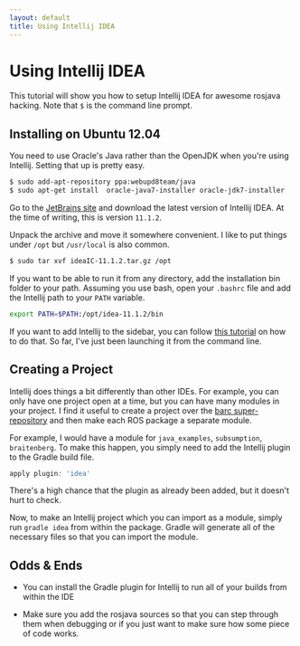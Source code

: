 ```yaml
---
layout: default
title: Using Intellij IDEA
---
```


Using Intellij IDEA
===================

This tutorial will show you how to setup Intellij IDEA for awesome
rosjava hacking. Note that `$` is the command line prompt.

Installing on Ubuntu 12.04
---------------------------

You need to use Oracle's Java rather than the OpenJDK when you're
using Intellij. Setting that up is pretty easy.

```sh
$ sudo add-apt-repository ppa:webupd8team/java
$ sudo apt-get install  oracle-java7-installer oracle-jdk7-installer 
```

Go to the [JetBrains site](http://www.jetbrains.com/idea/) and
download the latest version of Intellij IDEA. At the time of writing,
this is version `11.1.2`.

Unpack the archive and move it somewhere convenient. I like to put
things under `/opt` but `/usr/local` is also common.

```sh
$ sudo tar xvf ideaIC-11.1.2.tar.gz /opt
```
If you want to be able to run it from any directory, add the
installation bin folder to your path. Assuming you use bash, open your
`.bashrc` file and add the Intellij path to your `PATH` variable.

```sh
export PATH=$PATH:/opt/idea-11.1.2/bin
```

If you want to add Intellij to the sidebar, you can follow
[this tutorial](http://www.hamaluik.com/?p=283) on how to do that. So
far, I've just been launching it from the command line.

Creating a Project
------------------

Intellij does things a bit differently than other IDEs. For example,
you can only have one project open at a time, but you can have many
modules in your project. I find it useful to create a project over the
[barc super-repository](https://github.com/barcuk/barc) and then make
each ROS package a separate module.

For example, I would have a module for `java_examples`, `subsumption`,
`braitenberg`. To make this happen, you simply need to add the
Intellij plugin to the Gradle build file. 

```groovy
apply plugin: 'idea'
```

There's a high chance that the plugin as already been added, but it
doesn't hurt to check.

Now, to make an Intellij project which you can import as a module,
simply run `gradle idea` from within the package. Gradle will generate
all of the necessary files so that you can import the module.

Odds & Ends
-----------

- You can install the Gradle plugin for Intellij to run all of your
  builds from within the IDE
  
- Make sure you add the rosjava sources so that you can step through
  them when debugging or if you just want to make sure how some piece
  of code works.  

<!-- 
LocalWords: rosjava  Intellij
-->
